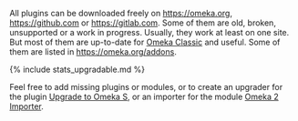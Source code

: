 All plugins can be downloaded freely on <https://omeka.org>, <https://github.com> or <https://gitlab.com>. Some of them are old, broken, unsupported or a work in progress. Usually, they work at least on one site. But most of them are up-to-date for [Omeka Classic](https://omeka.org/classic) and useful. Some of them are listed in <https://omeka.org/addons>.

{% include stats_upgradable.md %}

Feel free to add missing plugins or modules, or to create an upgrader for the plugin [Upgrade to Omeka S](https://github.com/Daniel-KM/Omeka-plugin-UpgradeToOmekaS), or an importer for the module [Omeka 2 Importer](https://github.com/omeka-s-modules/Omeka2Importer).
